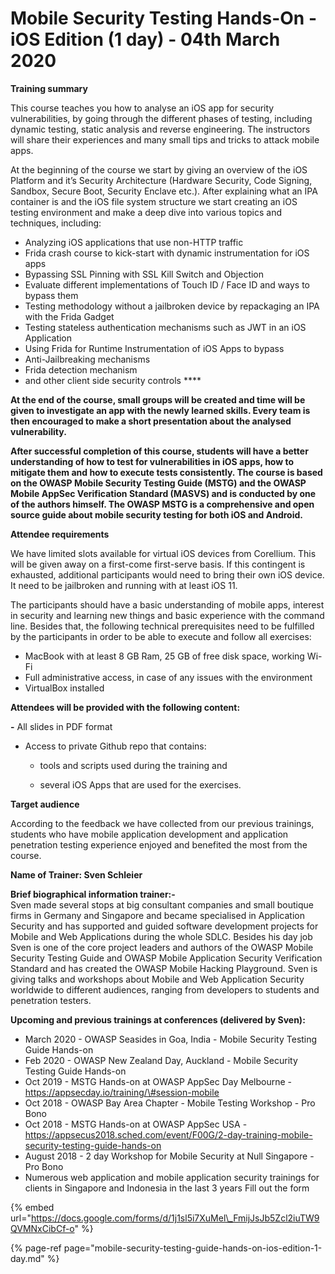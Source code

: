 # Mobile Security Testing Hands-On - iOS Edition \(1 day\) - 04th March 2020

**Training summary**

This course teaches you how to analyse an iOS app for security vulnerabilities, by going through the different phases of testing, including dynamic testing, static analysis and reverse engineering. The instructors will share their experiences and many small tips and tricks to attack mobile apps.

At the beginning of the course we start by giving an overview of the iOS Platform and it’s Security Architecture  \(Hardware Security, Code Signing, Sandbox, Secure Boot, Security Enclave etc.\). After explaining what an IPA container is and the iOS file system structure we start creating an iOS testing environment and make a deep dive into various topics and techniques, including: 

* Analyzing iOS applications that use non-HTTP traffic
* Frida crash course to kick-start with dynamic instrumentation for iOS apps
* Bypassing SSL Pinning with SSL Kill Switch and Objection
* Evaluate different implementations of Touch ID / Face ID and ways to bypass them
* Testing methodology without a jailbroken device by repackaging an IPA with the Frida Gadget
* Testing stateless authentication mechanisms such as JWT in an iOS Application
* Using Frida for Runtime Instrumentation of iOS Apps to bypass 
* Anti-Jailbreaking mechanisms 
* Frida detection mechanism
* and other client side security controls ****

**At the end of the course, small groups will be created and time will be given to investigate an app with the newly learned skills. Every team is then encouraged to make a short presentation about the analysed vulnerability.**

**After successful completion of this course, students will have a better understanding of how to test for vulnerabilities in iOS apps, how to mitigate them and how to execute tests consistently. The course is based on the OWASP Mobile Security Testing Guide \(MSTG\) and the OWASP Mobile AppSec Verification Standard \(MASVS\) and is conducted by one of the authors himself. The OWASP MSTG is a comprehensive and open source guide about mobile security testing for both iOS and Android.**   


**Attendee requirements** 

We have limited slots available for virtual iOS devices from Corellium. This will be given away on a first-come first-serve basis. If this contingent is exhausted, additional participants would need to bring their own iOS device. It need to be jailbroken and running with at least iOS 11.

The participants should have a basic understanding of mobile apps, interest in security and learning new things and basic experience with the command line. Besides that, the following technical prerequisites need to be fulfilled by the participants in order to be able to execute and follow all exercises:

* MacBook with at least 8 GB Ram, 25 GB of free disk space, working Wi-Fi
* Full administrative access, in case of any issues with the environment
* VirtualBox installed

**Attendees will be provided with the following content:**

**-** All slides in PDF format 

- Access to private Github repo that contains:

  - tools and scripts used during the training and

  - several iOS Apps that are used for the exercises.  
  
**Target audience**

According to the feedback we have collected from our previous trainings, students who have mobile application development and application penetration testing experience enjoyed and benefited the most from the course. 

**Name of Trainer: Sven Schleier**

**Brief biographical information trainer:-**   
Sven made several stops at big consultant companies and small boutique firms in Germany and Singapore and became specialised in Application Security and has supported and guided software development projects for Mobile and Web Applications during the whole SDLC. Besides his day job Sven is one of the core project leaders and authors of the OWASP Mobile Security Testing Guide and OWASP Mobile Application Security Verification Standard and has created the OWASP Mobile Hacking Playground. Sven is giving talks and workshops about Mobile and Web Application Security worldwide to different audiences, ranging from developers to students and penetration testers.

**Upcoming and previous trainings at conferences \(delivered by Sven\):**

* March 2020 - OWASP Seasides in Goa, India - Mobile Security Testing Guide Hands-on
* Feb 2020 - OWASP New Zealand Day, Auckland - Mobile Security Testing Guide Hands-on
* Oct 2019 - MSTG Hands-on at OWASP AppSec Day Melbourne - https://appsecday.io/training/\#session-mobile
* Oct 2018 - OWASP Bay Area Chapter - Mobile Testing Workshop - Pro Bono
* Oct 2018 - MSTG Hands-on at OWASP AppSec USA - https://appsecus2018.sched.com/event/F00G/2-day-training-mobile-security-testing-guide-hands-on
* August 2018 - 2 day Workshop for Mobile Security at Null Singapore - Pro Bono
* Numerous web application and mobile application security trainings for clients in Singapore and Indonesia in the last 3 years  Fill out the form

{% embed url="https://docs.google.com/forms/d/1j1sl5i7XuMel\_FmijJsJb5Zcl2iuTW9QVMNxCibCf-o" %}

{% page-ref page="mobile-security-testing-guide-hands-on-ios-edition-1-day.md" %}



